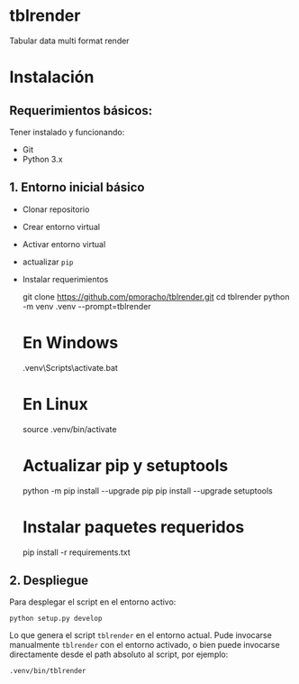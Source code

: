 # tblrender

Tabular data multi format render

# Instalación

## Requerimientos básicos:

Tener instalado y funcionando:

* Git
* Python 3.x

## 1. Entorno inicial básico

* Clonar repositorio
* Crear entorno virtual
* Activar entorno virtual
* actualizar `pip`
* Instalar requerimientos

    git clone https://github.com/pmoracho/tblrender.git
    cd tblrender
    python -m venv .venv --prompt=tblrender

    # En Windows
    .venv\Scripts\activate.bat

    # En Linux
    source .venv/bin/activate

    # Actualizar pip y setuptools
    python -m pip install --upgrade pip
    pip install --upgrade setuptools

    # Instalar  paquetes requeridos
    pip install -r requirements.txt

## 2. Despliegue

Para desplegar el script en el entorno activo:

    python setup.py develop

Lo que genera el script `tblrender` en el entorno actual. Pude invocarse
manualmente `tblrender` con el entorno activado, o bien puede invocarse
directamente desde el path absoluto al script, por ejemplo:

    .venv/bin/tblrender

